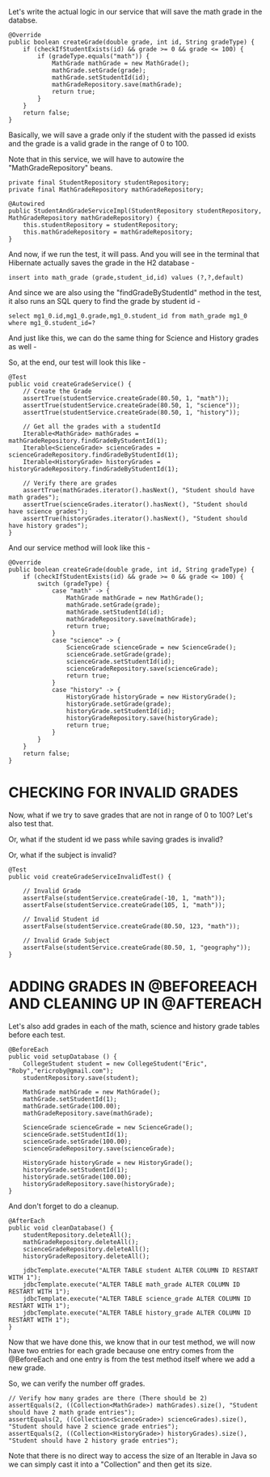 Let's write the actual logic in our service that will save the math grade in the databse.


    @Override
    public boolean createGrade(double grade, int id, String gradeType) {
        if (checkIfStudentExists(id) && grade >= 0 && grade <= 100) {
            if (gradeType.equals("math")) {
                MathGrade mathGrade = new MathGrade();
                mathGrade.setGrade(grade);
                mathGrade.setStudentId(id);
                mathGradeRepository.save(mathGrade);
                return true;
            }
        }
        return false;
    }

Basically, we will save a grade only if the student with the passed id exists and the grade is a valid grade in the range of 0 to 100.

Note that in this service, we will have to autowire the "MathGradeRepository" beans.

    private final StudentRepository studentRepository;
    private final MathGradeRepository mathGradeRepository;

    @Autowired
    public StudentAndGradeServiceImpl(StudentRepository studentRepository, MathGradeRepository mathGradeRepository) {
        this.studentRepository = studentRepository;
        this.mathGradeRepository = mathGradeRepository;
    }

And now, if we run the test, it will pass. And you will see in the terminal that Hibernate actually saves the grade in the H2 database - 

    insert into math_grade (grade,student_id,id) values (?,?,default)

And since we are also using the "findGradeByStudentId" method in the test, it also runs an SQL query to find the grade by student id - 

    select mg1_0.id,mg1_0.grade,mg1_0.student_id from math_grade mg1_0 where mg1_0.student_id=?

And just like this, we can do the same thing for Science and History grades as well - 

So, at the end, our test will look this like - 

    @Test
    public void createGradeService() {
        // Create the Grade
        assertTrue(studentService.createGrade(80.50, 1, "math"));
        assertTrue(studentService.createGrade(80.50, 1, "science"));
        assertTrue(studentService.createGrade(80.50, 1, "history"));

        // Get all the grades with a studentId
        Iterable<MathGrade> mathGrades = mathGradeRepository.findGradeByStudentId(1);
        Iterable<ScienceGrade> scienceGrades = scienceGradeRepository.findGradeByStudentId(1);
        Iterable<HistoryGrade> historyGrades = historyGradeRepository.findGradeByStudentId(1);

        // Verify there are grades
        assertTrue(mathGrades.iterator().hasNext(), "Student should have math grades");
        assertTrue(scienceGrades.iterator().hasNext(), "Student should have science grades");
        assertTrue(historyGrades.iterator().hasNext(), "Student should have history grades");
    }

And our service method will look like this - 

    @Override
    public boolean createGrade(double grade, int id, String gradeType) {
        if (checkIfStudentExists(id) && grade >= 0 && grade <= 100) {
            switch (gradeType) {
                case "math" -> {
                    MathGrade mathGrade = new MathGrade();
                    mathGrade.setGrade(grade);
                    mathGrade.setStudentId(id);
                    mathGradeRepository.save(mathGrade);
                    return true;
                }
                case "science" -> {
                    ScienceGrade scienceGrade = new ScienceGrade();
                    scienceGrade.setGrade(grade);
                    scienceGrade.setStudentId(id);
                    scienceGradeRepository.save(scienceGrade);
                    return true;
                }
                case "history" -> {
                    HistoryGrade historyGrade = new HistoryGrade();
                    historyGrade.setGrade(grade);
                    historyGrade.setStudentId(id);
                    historyGradeRepository.save(historyGrade);
                    return true;
                }
            }
        }
        return false;
    }

# CHECKING FOR INVALID GRADES

Now, what if we try to save grades that are not in range of 0 to 100? Let's also test that.

Or, what if the student id we pass while saving grades is invalid?

Or, what if the subject is invalid?

    @Test
    public void createGradeServiceInvalidTest() {

        // Invalid Grade
        assertFalse(studentService.createGrade(-10, 1, "math"));
        assertFalse(studentService.createGrade(105, 1, "math"));

        // Invalid Student id
        assertFalse(studentService.createGrade(80.50, 123, "math"));

        // Invalid Grade Subject
        assertFalse(studentService.createGrade(80.50, 1, "geography"));
    }

# ADDING GRADES IN @BEFOREEACH AND CLEANING UP IN @AFTEREACH

Let's also add grades in each of the math, science and history grade tables before each test.

    @BeforeEach
    public void setupDatabase () {
        CollegeStudent student = new CollegeStudent("Eric", "Roby","ericroby@gmail.com");
        studentRepository.save(student);

        MathGrade mathGrade = new MathGrade();
        mathGrade.setStudentId(1);
        mathGrade.setGrade(100.00);
        mathGradeRepository.save(mathGrade);

        ScienceGrade scienceGrade = new ScienceGrade();
        scienceGrade.setStudentId(1);
        scienceGrade.setGrade(100.00);
        scienceGradeRepository.save(scienceGrade);

        HistoryGrade historyGrade = new HistoryGrade();
        historyGrade.setStudentId(1);
        historyGrade.setGrade(100.00);
        historyGradeRepository.save(historyGrade);
    }

And don't forget to do a cleanup.

    @AfterEach
    public void cleanDatabase() {
        studentRepository.deleteAll();
        mathGradeRepository.deleteAll();
        scienceGradeRepository.deleteAll();
        historyGradeRepository.deleteAll();
        
        jdbcTemplate.execute("ALTER TABLE student ALTER COLUMN ID RESTART WITH 1");
        jdbcTemplate.execute("ALTER TABLE math_grade ALTER COLUMN ID RESTART WITH 1");
        jdbcTemplate.execute("ALTER TABLE science_grade ALTER COLUMN ID RESTART WITH 1");
        jdbcTemplate.execute("ALTER TABLE history_grade ALTER COLUMN ID RESTART WITH 1");
    }

Now that we have done this, we know that in our test method, we will now have two entries for each grade because one entry comes from the @BeforeEach and one entry is from the test method itself where we add a new grade.

So, we can verify the number off grades.

    // Verify how many grades are there (There should be 2)
    assertEquals(2, ((Collection<MathGrade>) mathGrades).size(), "Student should have 2 math grade entries");
    assertEquals(2, ((Collection<ScienceGrade>) scienceGrades).size(), "Student should have 2 science grade entries");
    assertEquals(2, ((Collection<HistoryGrade>) historyGrades).size(), "Student should have 2 history grade entries");

Note that there is no direct way to access the size of an Iterable in Java so we can simply cast it into a "Collection" and then get its size.